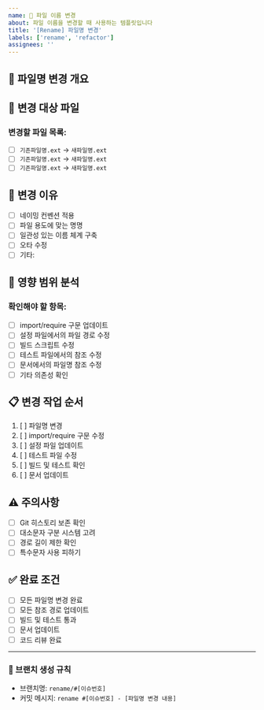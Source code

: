 ```yaml
---
name: 📝 파일 이름 변경
about: 파일 이름을 변경할 때 사용하는 템플릿입니다
title: '[Rename] 파일명 변경'
labels: ['rename', 'refactor']
assignees: ''
---
```


## 📝 파일명 변경 개요
<!-- 파일명을 변경하는 이유와 내용을 설명해주세요 -->


## 📁 변경 대상 파일
<!-- 이름을 변경할 파일들을 나열해주세요 -->

### 변경할 파일 목록:
- [ ] `기존파일명.ext` → `새파일명.ext`
- [ ] `기존파일명.ext` → `새파일명.ext`
- [ ] `기존파일명.ext` → `새파일명.ext`

## 🎯 변경 이유
<!-- 왜 파일명을 변경해야 하는지 설명해주세요 -->
- [ ] 네이밍 컨벤션 적용
- [ ] 파일 용도에 맞는 명명
- [ ] 일관성 있는 이름 체계 구축
- [ ] 오타 수정
- [ ] 기타:

## 🔗 영향 범위 분석
<!-- 파일명 변경으로 인한 영향을 확인해주세요 -->

### 확인해야 할 항목:
- [ ] import/require 구문 업데이트
- [ ] 설정 파일에서의 파일 경로 수정
- [ ] 빌드 스크립트 수정
- [ ] 테스트 파일에서의 참조 수정
- [ ] 문서에서의 파일명 참조 수정
- [ ] 기타 의존성 확인

## 📋 변경 작업 순서
1. [ ] 파일명 변경
2. [ ] import/require 구문 수정
3. [ ] 설정 파일 업데이트
4. [ ] 테스트 파일 수정
5. [ ] 빌드 및 테스트 확인
6. [ ] 문서 업데이트

## ⚠️ 주의사항
<!-- 파일명 변경 시 주의해야 할 점들 -->
- [ ] Git 히스토리 보존 확인
- [ ] 대소문자 구분 시스템 고려
- [ ] 경로 길이 제한 확인
- [ ] 특수문자 사용 피하기

## ✅ 완료 조건
- [ ] 모든 파일명 변경 완료
- [ ] 모든 참조 경로 업데이트
- [ ] 빌드 및 테스트 통과
- [ ] 문서 업데이트
- [ ] 코드 리뷰 완료

---

### 📢 브랜치 생성 규칙
- 브랜치명: `rename/#[이슈번호]`
- 커밋 메시지: `rename #[이슈번호] - [파일명 변경 내용]`